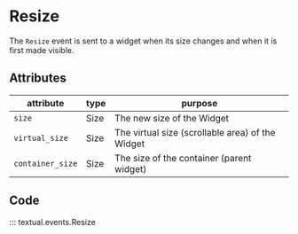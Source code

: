 # Resize

The `Resize` event is sent to a widget when its size changes and when it is first made visible.

## Attributes

| attribute        | type | purpose                                          |
|------------------|------|--------------------------------------------------|
| `size`           | Size | The new size of the Widget                       |
| `virtual_size`   | Size | The virtual size (scrollable area) of the Widget |
| `container_size` | Size | The size of the container (parent widget)        |

## Code

::: textual.events.Resize
